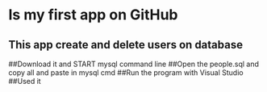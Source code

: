 # Is my first app on GitHub
## This app create and delete users on database
##Download it and START mysql command line
##Open the people.sql and copy all and paste in mysql cmd
##Run the program with Visual Studio
##Used it 
